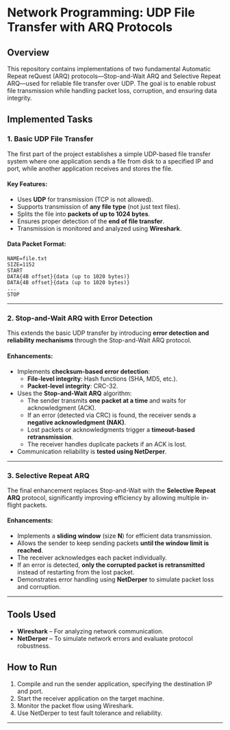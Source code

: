 # Network Programming: UDP File Transfer with ARQ Protocols

## Overview
This repository contains implementations of two fundamental Automatic Repeat reQuest (ARQ) protocols—Stop-and-Wait ARQ and Selective Repeat ARQ—used for reliable file transfer over UDP. The goal is to enable robust file transmission while handling packet loss, corruption, and ensuring data integrity.

## Implemented Tasks

### 1. Basic UDP File Transfer
The first part of the project establishes a simple UDP-based file transfer system where one application sends a file from disk to a specified IP and port, while another application receives and stores the file.

#### **Key Features:**
- Uses **UDP** for transmission (TCP is not allowed).
- Supports transmission of **any file type** (not just text files).
- Splits the file into **packets of up to 1024 bytes**.
- Ensures proper detection of the **end of file transfer**.
- Transmission is monitored and analyzed using **Wireshark**.

#### **Data Packet Format:**
```
NAME=file.txt
SIZE=1152
START
DATA{4B offset}{data (up to 1020 bytes)}
DATA{4B offset}{data (up to 1020 bytes)}
...
STOP
```

---

### 2. Stop-and-Wait ARQ with Error Detection
This extends the basic UDP transfer by introducing **error detection and reliability mechanisms** through the Stop-and-Wait ARQ protocol.

#### **Enhancements:**
- Implements **checksum-based error detection**:
  - **File-level integrity**: Hash functions (SHA, MD5, etc.).
  - **Packet-level integrity**: CRC-32.
- Uses the **Stop-and-Wait ARQ** algorithm:
  - The sender transmits **one packet at a time** and waits for acknowledgment (ACK).
  - If an error (detected via CRC) is found, the receiver sends a **negative acknowledgment (NAK)**.
  - Lost packets or acknowledgments trigger a **timeout-based retransmission**.
  - The receiver handles duplicate packets if an ACK is lost.
- Communication reliability is **tested using NetDerper**.


---

### 3. Selective Repeat ARQ
The final enhancement replaces Stop-and-Wait with the **Selective Repeat ARQ** protocol, significantly improving efficiency by allowing multiple in-flight packets.

#### **Enhancements:**
- Implements a **sliding window** (size **N**) for efficient data transmission.
- Allows the sender to keep sending packets **until the window limit is reached**.
- The receiver acknowledges each packet individually.
- If an error is detected, **only the corrupted packet is retransmitted** instead of restarting from the lost packet.
- Demonstrates error handling using **NetDerper** to simulate packet loss and corruption.

---

## Tools Used
- **Wireshark** – For analyzing network communication.
- **NetDerper** – To simulate network errors and evaluate protocol robustness.

## How to Run
1. Compile and run the sender application, specifying the destination IP and port.
2. Start the receiver application on the target machine.
3. Monitor the packet flow using Wireshark.
4. Use NetDerper to test fault tolerance and reliability.

---
